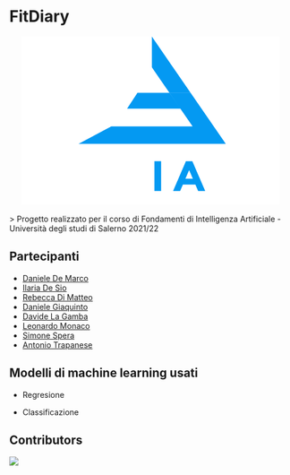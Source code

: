 # FitDiary

<p align="center">
<img alt="FitDiary Logo" width="460" height="300" src="logo/blackbg_whiteiapen/SVG/Asset 2.svg">
</p>
> Progetto realizzato per il corso di Fondamenti di Intelligenza Artificiale - Università degli studi di Salerno 2021/22

## Partecipanti

* [Daniele De Marco](https://github.com/dany98sa)
* [Ilaria De Sio](https://github.com/iladesio)
* [Rebecca Di Matteo](https://github.com/rebeccadimatteo)
* [Daniele Giaquinto](https://github.com/exSnake)
* [Davide La Gamba](https://github.com/davide-lagamba)
* [Leonardo Monaco](https://github.com/lnrdmnc)
* [Simone Spera](https://github.com/Everysimo)
* [Antonio Trapanese](https://github.com/MastAntonio)

## Modelli di machine learning usati

* Regresione

* Classificazione

## Contributors
<a href="https://github.com/rebeccadimatteo/FitDiary_FIA/graphs/contributors">
  <img src="https://contrib.rocks/image?repo=rebeccadimatteo/FitDiary_FIA" />
</a>
